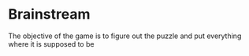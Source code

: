 # Brainstream
The objective of the game is to figure out the puzzle and put everything where it is supposed to be
